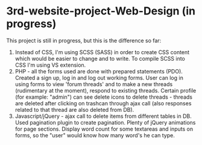 # 3rd-website-project-Web-Design (in progress)

This project is still in progress, but this is the difference so far:
1) Instead of CSS, I'm using SCSS (SASS) in order to create CSS content which would be easier to change and to write. To compile SCSS into CSS I'm using VS extension.
2) PHP - all the forms used are done with prepared statements (PDO). Created a sign up, log in and log out working forms. User can log in using forms to view 'forum threads' and to make a new threads (rudimentary at the moment), respond to existing threads. Certain profile (for example: "admin") can see delete icons to delete threads - threads are deleted after clicking on trashcan through ajax call (also responses related to that thread are also deleted from DB).
3) Javascript/jQuery - ajax call to delete items from different tables in DB. Used pagination plugin to create pagination. Plenty of jQuery animations for page sections. Display word count for some textareas and inputs on forms, so the "user" would know how many word's he can type.
